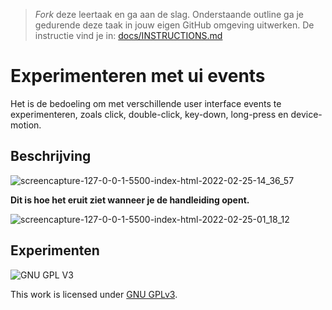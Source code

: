 > _Fork_ deze leertaak en ga aan de slag. Onderstaande outline ga je gedurende deze taak in jouw eigen GitHub omgeving uitwerken. De instructie vind je in: [docs/INSTRUCTIONS.md](docs/INSTRUCTIONS.md)

# Experimenteren met ui events
Het is de bedoeling om met verschillende user interface events te experimenteren, zoals click, double-click, key-down, long-press en device-motion.

## Beschrijving
<!-- In de Beschrijving staat hoe je project er uit ziet, hoe het werkt en wat je er mee kan. -->

![screencapture-127-0-0-1-5500-index-html-2022-02-25-14_36_57](https://user-images.githubusercontent.com/69635977/155724595-bcedd2bc-40a2-4228-a18a-0b80182f340a.png)

**Dit is hoe het eruit ziet wanneer je de handleiding opent.**

![screencapture-127-0-0-1-5500-index-html-2022-02-25-01_18_12](https://user-images.githubusercontent.com/69635977/155629580-06371755-e631-4dd0-81e7-e53dbce5308f.png)

<!-- Voeg een link toe naar Github Pages 🌐-->

## Experimenten
<!-- In de Experimenten beschrijf je wat je per experimnet hebt gedaan en documenteer je de code aan de hand van voorbeelden -->
<!-- Voeg een mooie poster visual toe 📸 per experiment -->


![GNU GPL V3](https://www.gnu.org/graphics/gplv3-127x51.png)

This work is licensed under [GNU GPLv3](./LICENSE).

